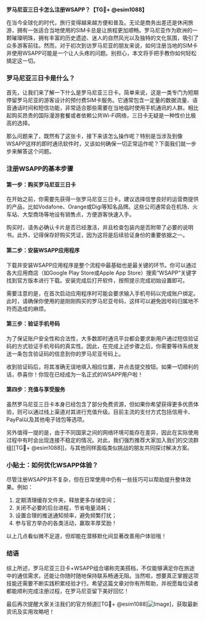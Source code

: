 **罗马尼亚三日卡怎么注册WSAPP？【TG💪+ @esim1088】**

在当今全球化的时代，旅行变得越来越方便和普及。无论是商务出差还是休闲旅游，拥有一张适合当地使用的SIM卡总是让旅程更加顺畅。罗马尼亚作为欧洲的一颗璀璨明珠，拥有丰富的历史遗迹、迷人的自然风光以及独特的文化氛围，吸引了众多游客前往。然而，对于初次到访罗马尼亚的朋友来说，如何注册当地的SIM卡并使用WSAPP可能是一个让人头疼的问题。别担心，本文将手把手教你如何轻松搞定这一切。

### 罗马尼亚三日卡是什么？

首先，让我们来了解一下什么是罗马尼亚三日卡。简单来说，这是一类专门为短期停留罗马尼亚的游客设计的预付费SIM卡服务。它通常包含一定量的数据流量、语音通话时间和短信功能，非常适合那些需要在当地临时使用手机通讯的人群。相比起购买昂贵的国际漫游套餐或者依赖公共Wi-Fi网络，三日卡无疑是一种性价比极高的选择。

那么问题来了，既然有了这张卡，接下来该怎么操作呢？特别是当涉及到像WSAPP这样的即时通讯软件时，又该如何确保一切正常运作呢？下面我们就一步步来解答这个问题。

### 注册WSAPP的基本步骤

#### 第一步：购买罗马尼亚三日卡

在开始之前，你需要先获得一张罗马尼亚三日卡。建议选择信誉良好的运营商提供的产品，比如Vodafone、Orange或Digi等知名品牌。这些公司通常会在机场、火车站、大型商场等地设有销售点，方便游客快速入手。

购买时，请务必确认卡片是否已经激活，并且检查包装内是否附带了必要的说明书。此外，记得保存好购买凭证，因为这将是后续验证身份的重要依据之一。

#### 第二步：安装WSAPP应用程序

下载并安装WSAPP应用程序是整个流程中最基础也是最关键的环节。你可以通过各大应用商店（如Google Play Store或Apple App Store）搜索“WSAPP”关键字找到官方版本进行下载。安装完成后打开软件，按照提示完成初始设置即可。

需要注意的是，在首次启动应用程序时可能会要求输入手机号码以完成账户绑定。此时，请确保你使用的是刚刚购买的罗马尼亚号码，这样可以避免因号码归属地不符而造成的麻烦。

#### 第三步：验证手机号码

为了保证账户安全性和合法性，大多数即时通讯平台都会要求新用户通过短信验证码的方式验证手机号码的真实性。因此，在完成上述步骤之后，你需要等待系统发送一条包含验证码的信息到你的罗马尼亚号码上。

收到验证码后，将其准确无误地填入相应位置，并点击提交按钮。如果一切顺利的话，恭喜你！你现在已经成为一名正式的WSAPP用户啦！

#### 第四步：充值与享受服务

虽然罗马尼亚三日卡本身已经包含了部分免费资源，但如果你希望获得更多优质体验，则可以通过线上渠道对其进行充值升级。目前主流的支付方式包括信用卡、PayPal以及其他电子钱包等选项。

另外值得一提的是，由于不同国家之间的网络环境可能存在差异，因此在实际使用过程中有时会出现连接不稳定的情况。对此，我们强烈推荐大家加入我们的交流群组[[TG💪+ @esim1088]]，与其他同样面临类似挑战的朋友共同探讨解决方案。

### 小贴士：如何优化WSAPP体验？

尽管注册WSAPP并不复杂，但在日常使用中仍有一些技巧可以帮助提升整体效果。例如：

1. 定期清理缓存文件夹，释放更多存储空间；
2. 关闭不必要的后台进程，节省电量消耗；
3. 设置合理的推送通知频率，避免频繁打扰；
4. 参与官方举办的各类活动，赢取丰厚奖励！

以上几点看似微不足道，但却能在潜移默化间显著改善用户体验哦！

### 结语

综上所述，罗马尼亚三日卡+WSAPP组合堪称完美搭档，不仅能够满足你在旅途中的通信需求，还能让你随时随地保持联系畅通无阻。当然啦，想要真正掌握这项技能还需要不断实践积累经验才行。希望这篇文章对你有所帮助，并祝愿每位读者都能顺利完成注册过程，在罗马尼亚留下美好回忆！

最后再次提醒大家关注我们的官方频道[[TG💪+ @esim1088]![Image](https://i.postimg.cc/4NQfJmqS/Snipaste-2025-05-13-00-14-12.png)]，获取最新资讯及实用攻略吧！